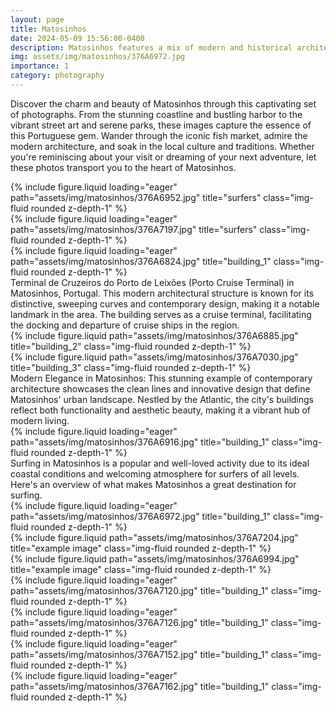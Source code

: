 ```yaml
---
layout: page
title: Matosinhos
date: 2024-05-09 15:56:00-0400
description: Matosinhos features a mix of modern and historical architecture. Notable buildings include the Boa Nova Tea House and the Matosinhos Church, both designed by the renowned architect Álvaro Siza Vieira.
img: assets/img/matosinhos/376A6972.jpg
importance: 1
category: photography
---
```


Discover the charm and beauty of Matosinhos through this captivating set of photographs. From the stunning coastline and bustling harbor to the vibrant street art and serene parks, these images capture the essence of this Portuguese gem. Wander through the iconic fish market, admire the modern architecture, and soak in the local culture and traditions. Whether you're reminiscing about your visit or dreaming of your next adventure, let these photos transport you to the heart of Matosinhos.


<div class="row">
    <div class="col-sm mt-3 mt-md-0">
        {% include figure.liquid loading="eager" path="assets/img/matosinhos/376A6952.jpg" title="surfers" class="img-fluid rounded z-depth-1" %}
    </div>
</div>

<div class="row">
    <div class="col-sm mt-3 mt-md-0">
        {% include figure.liquid loading="eager" path="assets/img/matosinhos/376A7197.jpg" title="surfers" class="img-fluid rounded z-depth-1" %}
    </div>
</div>

<div class="row">
    <div class="col-sm mt-3 mt-md-0">
        {% include figure.liquid loading="eager" path="assets/img/matosinhos/376A6824.jpg" title="building_1" class="img-fluid rounded z-depth-1" %}
    </div>
</div>
<div class="caption">
    Terminal de Cruzeiros do Porto de Leixões (Porto Cruise Terminal) in Matosinhos, Portugal. This modern architectural structure is known for its distinctive, sweeping curves and contemporary design, making it a notable landmark in the area. The building serves as a cruise terminal, facilitating the docking and departure of cruise ships in the region.
</div>

<div class="row justify-content-sm-center">
    <div class="col-sm-8 mt-3 mt-md-0">
        {% include figure.liquid path="assets/img/matosinhos/376A6885.jpg" title="building_2" class="img-fluid rounded z-depth-1" %}
    </div>
    <div class="col-sm-4 mt-3 mt-md-0">
        {% include figure.liquid path="assets/img/matosinhos/376A7030.jpg" title="building_3" class="img-fluid rounded z-depth-1" %}
    </div>
</div>
<div class="caption">
    Modern Elegance in Matosinhos: This stunning example of contemporary architecture showcases the clean lines and innovative design that define Matosinhos' urban landscape. Nestled by the Atlantic, the city's buildings reflect both functionality and aesthetic beauty, making it a vibrant hub of modern living.
</div>

<div class="row">
    <div class="col-sm mt-3 mt-md-0">
        {% include figure.liquid loading="eager" path="assets/img/matosinhos/376A6916.jpg" title="building_1" class="img-fluid rounded z-depth-1" %}
    </div>
</div>

<div class="caption">
    Surfing in Matosinhos is a popular and well-loved activity due to its ideal coastal conditions and welcoming atmosphere for surfers of all levels. Here's an overview of what makes Matosinhos a great destination for surfing.
</div>

<div class="row">
    <div class="col-sm mt-3 mt-md-0">
        {% include figure.liquid loading="eager" path="assets/img/matosinhos/376A6972.jpg" title="building_1" class="img-fluid rounded z-depth-1" %}
    </div>
</div>

<div class="row justify-content-sm-center">
  <div class="col-sm mt-3 mt-md-0">
    {% include figure.liquid path="assets/img/matosinhos/376A7204.jpg" title="example image" class="img-fluid rounded z-depth-1" %}
  </div>
</div>

<div class="row justify-content-sm-center">
  <div class="col-sm mt-3 mt-md-0">
    {% include figure.liquid path="assets/img/matosinhos/376A6994.jpg" title="example image" class="img-fluid rounded z-depth-1" %}
  </div>
</div>

<div class="row">
    <div class="col-sm mt-3 mt-md-0">
        {% include figure.liquid loading="eager" path="assets/img/matosinhos/376A7120.jpg" title="building_1" class="img-fluid rounded z-depth-1" %}
    </div>
</div>

<div class="row">
    <div class="col-sm mt-3 mt-md-0">
        {% include figure.liquid loading="eager" path="assets/img/matosinhos/376A7126.jpg" title="building_1" class="img-fluid rounded z-depth-1" %}
    </div>
</div>

<div class="row">
    <div class="col-sm mt-3 mt-md-0">
        {% include figure.liquid loading="eager" path="assets/img/matosinhos/376A7152.jpg" title="building_1" class="img-fluid rounded z-depth-1" %}
    </div>
</div>

<div class="row">
    <div class="col-sm mt-3 mt-md-0">
        {% include figure.liquid loading="eager" path="assets/img/matosinhos/376A7162.jpg" title="building_1" class="img-fluid rounded z-depth-1" %}
    </div>
</div>
